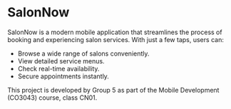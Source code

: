 # SalonNow

SalonNow is a modern mobile application that streamlines the process of booking and experiencing salon services. With just a few taps, users can:

- Browse a wide range of salons conveniently.
- View detailed service menus.
- Check real-time availability.
- Secure appointments instantly.

This project is developed by Group 5 as part of the Mobile Development (CO3043) course, class CN01.
